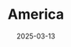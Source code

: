 ---
title: America
fulltitle: America

date: 2025-03-13

tags:
- 2025
characters:
- tzipora
- cobian
categories:
- sketch
keywords:
- 2025

rgb: 191, 83, 93

url: /stories/america/
image: /images/fullres/america.jpg
---